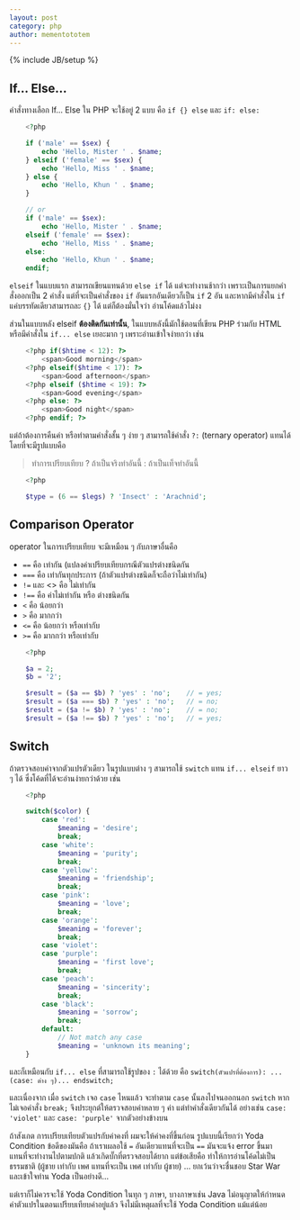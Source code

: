 ```yaml
---
layout: post
category: php
author: mementototem
---
```

{% include JB/setup %}

## If... Else...

คำสั่งทางเลือก If... Else ใน PHP จะใช้อยู่ 2 แบบ คือ `if {} else` และ `if: else:`

```php
    <?php

    if ('male' == $sex) {
        echo 'Hello, Mister ' . $name;
    } elseif ('female' == $sex) {
        echo 'Hello, Miss ' . $name;
    } else {
        echo 'Hello, Khun ' . $name;
    }

    // or
    if ('male' == $sex):
        echo 'Hello, Mister ' . $name;
    elseif ('female' == $sex):
        echo 'Hello, Miss ' . $name;
    else:
        echo 'Hello, Khun ' . $name;
    endif;
```


`elseif` ในแบบแรก สามารถเขียนแทนด้วย `else if` ได้ แต่จะทำงานช้ากว่า เพราะเป็นการแยกคำสั่งออกเป็น 2 คำสั่ง แต่ที่จะเป็นคำสั่งของ `if` อันแรกอันเดียวก็เป็น `if` 2 อัน และหากมีคำสั่งใน `if` แค่บรรทัดเดียวสามารถละ `{}` ได้ แต่ก็ต้องมั่นใจว่า อ่านโค้ดแล้วไม่งง

ส่วนในแบบหลัง elseif **ต้องติดกันเท่านั้น**, ในแบบหลังนี้มักใช้ตอนที่เขียน PHP ร่วมกับ HTML หรือมีคำสั่งใน `if... else` เยอะมาก ๆ เพราะอ่านเข้าใจง่ายกว่า เช่น

```php
    <?php if($htime < 12): ?>
        <span>Good morning</span>
    <?php elseif($htime < 17): ?>
        <span>Good afternoon</span>
    <?php elseif ($htime < 19): ?>
        <span>Good evening</span>
    <?php else: ?>
        <span>Good night</span>
    <?php endif; ?>
```

แต่ถ้าต้องการคืนค่า หรือทำตามคำสั่งสั้น ๆ ง่าย ๆ สามารถใช้คำสั่ง `?:` (ternary operator) แทนได้ โดยที่จะมีรูปแบบคือ

>   ทำการเปรียบเทียบ ? ถ้าเป็นจริงทำอันนี้ : ถ้าเป็นเท็จทำอันนี้

```php
    <?php

    $type = (6 == $legs) ? 'Insect' : 'Arachnid';
```

## Comparison Operator

operator ในการเปรียบเทียบ จะมีเหมือน ๆ กับภาษาอื่นคือ

- `==` คือ เท่ากัน (แปลงค่าเปรียบเทียบกรณีตัวแปรต่างชนิดกัน
- `===` คือ เท่ากันทุกประการ (ถ้าตัวแปรต่างชนิดก็จะถือว่าไม่เท่ากัน)
- `!=` และ <> คือ ไม่เท่ากัน
- `!==` คือ ค่าไม่เท่ากัน หรือ ต่างชนิดกัน
- `<` คือ น้อยกว่า
- `>` คือ มากกว่า
- `<=` คือ น้อยกว่า หรือเท่ากับ
- `>=` คือ มากกว่า หรือเท่ากับ

```php
    <?php

    $a = 2;
    $b = '2';

    $result = ($a == $b) ? 'yes' : 'no';    // = yes;
    $result = ($a === $b) ? 'yes' : 'no';   // = no;
    $result = ($a != $b) ? 'yes' : 'no';    // = no;
    $result = ($a !== $b) ? 'yes' : 'no';   // = yes;
```

## Switch

ถ้าตรวจสอบค่าจากตัวแปรตัวเดียว ในรูปแบบต่าง ๆ สามารถใช้ `switch` แทน `if... elseif` ยาว ๆ ได้ ซึ่งโค้ดที่ได้จะอ่านง่ายกว่าด้วย เช่น

```php
    <?php

    switch($color) {
        case 'red':
            $meaning = 'desire';
            break;
        case 'white':
            $meaning = 'purity';
            break;
        case 'yellow':
            $meaning = 'friendship';
            break;
        case 'pink':
            $meaning = 'love';
            break;
        case 'orange':
            $meaning = 'forever';
            break;
        case 'violet':
        case 'purple':
            $meaning = 'first love';
            break;
        case 'peach':
            $meaning = 'sincerity';
            break;
        case 'black':
            $meaning = 'sorrow';
            break;
        default:
            // Not match any case
            $meaning = 'unknown its meaning';
    }
```

และก็เหมือนกับ `if... else` ที่สามารถใช้รูปของ `:` ได้ด้วย คือ `switch(ตัวแปรที่ต้องการ): ...(case: ต่าง ๆ)... endswitch;`

และเนื่องจาก เมื่อ `switch` เจอ `case` ไหนแล้ว จะทำตาม `case` นั้นลงไปจนออกนอก `switch` หากไม่เจอคำสั่ง `break;` จึงประยุกต์ให้ตรวจสอบค่าหลาย ๆ ค่า แต่ทำคำสั่งเดียวกันได้ อย่างเช่น `case: 'violet'` และ `case: 'purple'` จากตัวอย่างข้างบน

ถ้าสังเกต การเปรียบเทียบตัวแปรกับค่าคงที่ ผมจะให้ค่าคงที่ขึ้นก่อน รูปแบบนี้เรียกว่า Yoda Condition ข้อดีของมันคือ ถ้าเราเผลอใช้ `=` อันเดียวแทนที่จะเป็น `==` มันจะแจ้ง error ขึ้นมา แทนที่จะทำงานไปตามปกติ แล้วเกิดบั๊กที่ตรวจสอบได้ยาก แต่ข้อเสียคือ ทำให้การอ่านโค้ดไม่เป็นธรรมชาติ (ผู้ชาย เท่ากับ เพศ แทนที่จะเป็น เพศ เท่ากับ ผู้ชาย) ... ยกเว้นว่าจะชื่นชอบ Star War และเข้าใจท่าน Yoda เป็นอย่างดี...

แต่เราก็ไม่ควรจะใช้ Yoda Condition ในทุก ๆ ภาษา, บางภาษาเช่น Java ไม่อนุญาตให้กำหนดค่าตัวแปรในตอนเปรียบเทียบค่าอยู่แล้ว จึงไม่มีเหตุผลที่จะใช้ Yoda Condition แม้แต่น้อย
